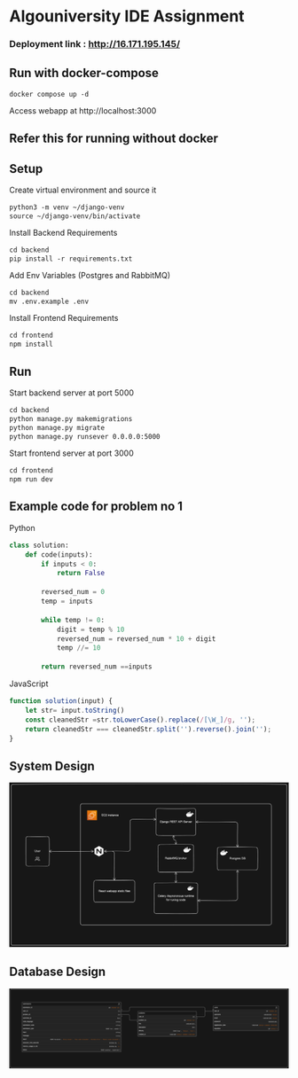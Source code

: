 # Algouniversity IDE Assignment

### Deployment link : http://16.171.195.145/

## Run with docker-compose
```
docker compose up -d
```
Access webapp at http://localhost:3000


## Refer this for running without docker
## Setup

Create virtual environment and source it

```
python3 -m venv ~/django-venv
source ~/django-venv/bin/activate
```
Install Backend Requirements

```
cd backend
pip install -r requirements.txt
```
Add Env Variables (Postgres and RabbitMQ)

```
cd backend
mv .env.example .env
```

Install Frontend Requirements

```
cd frontend
npm install
```

## Run

Start backend server at port 5000

```
cd backend
python manage.py makemigrations
python manage.py migrate
python manage.py runsever 0.0.0.0:5000

```

Start frontend server at port 3000

```
cd frontend
npm run dev
```

## Example code for problem no 1 
Python 

``` python
class solution:
    def code(inputs):
        if inputs < 0:
            return False

        reversed_num = 0
        temp = inputs

        while temp != 0:
            digit = temp % 10
            reversed_num = reversed_num * 10 + digit
            temp //= 10

        return reversed_num ==inputs

```
JavaScript
```js
function solution(input) {
    let str= input.toString()
    const cleanedStr =str.toLowerCase().replace(/[\W_]/g, '');
    return cleanedStr === cleanedStr.split('').reverse().join('');
}
```

## System Design
![System Design](./images/system-design.png)

## Database Design
![Database Design](./images/db-design.png)
